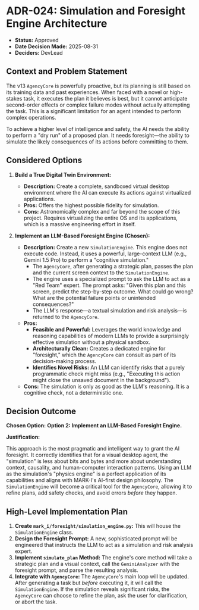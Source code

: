 # ADR-024: Simulation and Foresight Engine Architecture

- **Status:** Approved
- **Date Decision Made:** 2025-08-31
- **Deciders:** DevLead

## Context and Problem Statement

The v13 `AgencyCore` is powerfully proactive, but its planning is still based on its training data and past experiences. When faced with a novel or high-stakes task, it executes the plan it believes is best, but it cannot anticipate second-order effects or complex failure modes without actually attempting the task. This is a significant limitation for an agent intended to perform complex operations.

To achieve a higher level of intelligence and safety, the AI needs the ability to perform a "dry run" of a proposed plan. It needs foresight—the ability to simulate the likely consequences of its actions before committing to them.

## Considered Options

1.  **Build a True Digital Twin Environment:**

    - **Description:** Create a complete, sandboxed virtual desktop environment where the AI can execute its actions against virtualized applications.
    - **Pros:** Offers the highest possible fidelity for simulation.
    - **Cons:** Astronomically complex and far beyond the scope of this project. Requires virtualizing the entire OS and its applications, which is a massive engineering effort in itself.

2.  **Implement an LLM-Based Foresight Engine (Chosen):**
    - **Description:** Create a new `SimulationEngine`. This engine does not execute code. Instead, it uses a powerful, large-context LLM (e.g., Gemini 1.5 Pro) to perform a "cognitive simulation."
      - The `AgencyCore`, after generating a strategic plan, passes the plan and the current screen context to the `SimulationEngine`.
      - The engine uses a specialized prompt to ask the LLM to act as a "Red Team" expert. The prompt asks: "Given this plan and this screen, predict the step-by-step outcome. What could go wrong? What are the potential failure points or unintended consequences?"
      - The LLM's response—a textual simulation and risk analysis—is returned to the `AgencyCore`.
    - **Pros:**
      - **Feasible and Powerful:** Leverages the world knowledge and reasoning capabilities of modern LLMs to provide a surprisingly effective simulation without a physical sandbox.
      - **Architecturally Clean:** Creates a dedicated engine for "foresight," which the `AgencyCore` can consult as part of its decision-making process.
      - **Identifies Novel Risks:** An LLM can identify risks that a purely programmatic check might miss (e.g., "Executing this action might close the unsaved document in the background").
    - **Cons:** The simulation is only as good as the LLM's reasoning. It is a cognitive check, not a deterministic one.

## Decision Outcome

**Chosen Option:** **Option 2: Implement an LLM-Based Foresight Engine.**

**Justification:**

This approach is the most pragmatic and intelligent way to grant the AI foresight. It correctly identifies that for a visual desktop agent, the "simulation" is less about bits and bytes and more about understanding context, causality, and human-computer interaction patterns. Using an LLM as the simulation's "physics engine" is a perfect application of its capabilities and aligns with MARK-I's AI-first design philosophy. The `SimulationEngine` will become a critical tool for the `AgencyCore`, allowing it to refine plans, add safety checks, and avoid errors _before_ they happen.

## High-Level Implementation Plan

1.  **Create `mark_i/foresight/simulation_engine.py`:** This will house the `SimulationEngine` class.
2.  **Design the Foresight Prompt:** A new, sophisticated prompt will be engineered that instructs the LLM to act as a simulation and risk analysis expert.
3.  **Implement `simulate_plan` Method:** The engine's core method will take a strategic plan and a visual context, call the `GeminiAnalyzer` with the foresight prompt, and parse the resulting analysis.
4.  **Integrate with `AgencyCore`:** The `AgencyCore`'s main loop will be updated. After generating a task but _before_ executing it, it will call the `SimulationEngine`. If the simulation reveals significant risks, the `AgencyCore` can choose to refine the plan, ask the user for clarification, or abort the task.

